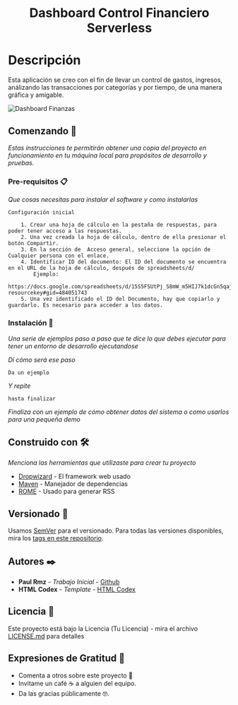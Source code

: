 <h1 align="center"> Dashboard Control Financiero Serverless</h1>

# Descripción

Esta aplicación se creo con el fin de llevar un control de gastos, ingresos, análizando las transacciones por categorías y por tiempo, de una manera gráfica y amigable.


![Dashboard Finanzas](https://user-images.githubusercontent.com/89807520/194711911-a850a520-1cb6-41c7-aada-808472a64cd5.png)


## Comenzando 🚀

_Estas instrucciones te permitirán obtener una copia del proyecto en funcionamiento en tu máquina local para propósitos de desarrollo y pruebas._



### Pre-requisitos 📋

_Que cosas necesitas para instalar el software y como instalarlas_

```
Configuración inicial

    1. Crear una hoja de cálculo en la pestaña de respuestas, para poder tener acceso a las respuestas.
    2. Una vez creada la hoja de cálculo, dentro de ella presionar el botón Compartir.
    3. En la sección de  Acceso general, seleccione la opción de Cualquier persona con el enlace.
    4. Identificar ID del documento: El ID del documento se encuentra en el URL de la hoja de cálculo, después de spreadsheets/d/
        Ejemplo: 
    https://docs.google.com/spreadsheets/d/15S5FSUtPj_S8mW_m5HIJ7k1dcGn5qaj4Y3F6ErBWzGU/edit?resourcekey#gid=484051743
    5. Una vez identificado el ID del Documento, hay que copiarlo y guardarlo. Es necesario para acceder a los datos.
```

### Instalación 🔧

_Una serie de ejemplos paso a paso que te dice lo que debes ejecutar para tener un entorno de desarrollo ejecutandose_

_Dí cómo será ese paso_

```
Da un ejemplo
```

_Y repite_

```
hasta finalizar
```

_Finaliza con un ejemplo de cómo obtener datos del sistema o como usarlos para una pequeña demo_

## Construido con 🛠️

_Menciona las herramientas que utilizaste para crear tu proyecto_

* [Dropwizard](http://www.dropwizard.io/1.0.2/docs/) - El framework web usado
* [Maven](https://maven.apache.org/) - Manejador de dependencias
* [ROME](https://rometools.github.io/rome/) - Usado para generar RSS

## Versionado 📌

Usamos [SemVer](http://semver.org/) para el versionado. Para todas las versiones disponibles, mira los [tags en este repositorio](https://github.com/tu/proyecto/tags).

## Autores ✒️

* **Paul Rmz** - *Trabajo Inicial* - [Github](https://github.com/PaulERC)
* **HTML Codex** - *Template* - [HTML Codex](https://htmlcodex.com)

## Licencia 📄

Este proyecto está bajo la Licencia (Tu Licencia) - mira el archivo [LICENSE.md](LICENSE.md) para detalles

## Expresiones de Gratitud 🎁

* Comenta a otros sobre este proyecto 📢
* Invitame un café ☕ a alguien del equipo. 
* Da las gracias públicamente 🤓.
